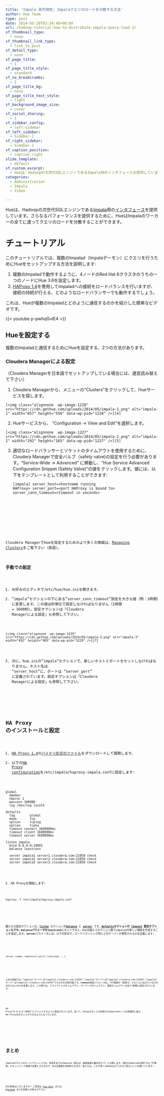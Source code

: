 ```yaml
---
title: 'Impala 高可用性: Impalaクエリのロードを分散する方法'
author: Hue Team
type: post
date: 2014-05-20T03:34:48+00:00
url: /hadoop-tutorial-how-to-distribute-impala-query-load-2/
sf_thumbnail_type:
  - none
sf_thumbnail_link_type:
  - link_to_post
sf_detail_type:
  - none
sf_page_title:
  - 1
sf_page_title_style:
  - standard
sf_no_breadcrumbs:
  - 1
sf_page_title_bg:
  - none
sf_page_title_text_style:
  - light
sf_background_image_size:
  - cover
sf_social_sharing:
  - 1
sf_sidebar_config:
  - left-sidebar
sf_left_sidebar:
  - Sidebar-2
sf_right_sidebar:
  - Sidebar-1
sf_caption_position:
  - caption-right
slide_template:
  - default
sf_custom_excerpt:
  - Hueは、Hadoopの次世代SQLエンジンであるImpala用のインタフェースを提供しています。さらなるパフォーマンスを提供するために、HueはImpalaのワーカーの全てに渡ってクエリのロードを分散することができます。
categories:
  - Administration
  - Impala
  - Video

---
```

Hueは、Hadoopの次世代SQLエンジンである[Impala][1]用の[インタフェース][2]を提供しています。さらなるパフォーマンスを提供するために、HueはImpalaのワーカーの全てに渡ってクエリのロードを分散することができます。

# チュートリアル

このチュートリアルでは、複数のImpalad（Impalaデーモン）にクエリを行うためにHueをセットアップする方法を説明します:

  1. 複数のImpaladで動作するように、4ノードのRed Hat 6クラスタのうちの一つのノードにHue 3.6を設定します。
  2. [HAProxy 1.4][3]を使用してimpaladへの接続をロードバランスを行いますが、接続の持続が行える、どのようなロードバランサーでも動作するでしょう。

これは、Hueが複数のImpaladとどのように通信するのかを紹介した簡単なビデオです。

{{< youtube p-pwhqGvlE4 >}}

## Hueを設定する

複数のImpaladと通信するためにHueを設定する、2つの方法があります。

### Cloudera Managerによる設定

（Cloudera Managerを日本語でセットアップしている場合には、適宜読み替えて下さい）

  1. Cloudera Managerから、メニューの“Clusters”をクリックして、Hueサービスを探します。
  
    [<img class="alignnone  wp-image-1228" src="https://cdn.gethue.com/uploads/2014/05/impala-1.png" alt="impala-1" width="657" height="556" data-wp-pid="1228" />][4]
  2. Hueサービスから、 “Configuration -> View and Edit”を選択します。
  
    [<img class="alignnone  wp-image-1227" src="https://cdn.gethue.com/uploads/2014/05/impala-2.png" alt="impala-2" width="292" height="165" data-wp-pid="1227" />][5]
  3. 適切なロードバランサーとソケットのタイムアウトを使用するために、Cloudera Managerで安全バルブ（safety valve)の設定を行う必要があります。“Service-Wide -> Advanced” に移動し、“Hue Service Advanced Configuration Snippet (Safety Valve)”の値をクリックします。値には、以下をテンプレートとして利用することができます: <pre><code class="bash">[impala]
server_host=&lt;hostname running HAProxy&gt;
server_port=&lt;port HAProxy is bound to&gt;
server_conn_timeout=&lt;timeout in seconds&gt;
</pre>

&nbsp;

Cloudera ManagerでHueを設定するためのより多くの情報は、[Managing Clusters][6]をご覧下さい（英語）。

### 手動での設定

  1. お好みのエディタで/etc/hue/hue.iniを開きます。
  2. &#8220;impala&#8221;セクションの下にある“server\_conn\_timeout”設定を大きな値（例：1時間）に変更します。この値は秒単位で設定しなければなりません（1時間 = 3600秒）。設定オプションは「Cloudera Managerによる設定」も参照して下さい。
  
    [<img class="alignnone  wp-image-1229" src="https://cdn.gethue.com/uploads/2014/05/impala-3.png" alt="impala-3" width="492" height="405" data-wp-pid="1229" />][7]
  3. 次に、hue.iniの&#8221;impala&#8221;セクションで、新しいホストとポートをセットしなければなりません。ホスト名は &#8220;server\_host&#8221;に、ポートは &#8220;server\_port&#8221; に定義されています。設定オプションは「Cloudera Managerによる設定」も参照して下さい。

&nbsp;

## HA Proxy のインストールと設定

  1. [HA Proxy 1.4][3]の[バイナリ形式のファイル][8]をダウンロードして展開します。
  2. 以下の[HA Proxy configuration][9]を/etc/impala/haproxy-impala.confに設定します:

<pre><code class="bash">global
  daemon
  nbproc 1
  maxconn 100000
  log /dev/log local6

defaults
  log        global
  mode       tcp
  option     tcplog
  option     tcpka
  timeout connect 3600000ms
  timeout client 3600000ms
  timeout server 3600000ms

listen impala
  bind 0.0.0.0:10001
  balance leastconn

  server impala1 server1.cloudera.com:21050 check
  server impala2 server2.cloudera.com:21050 check
  server impala3 server3.cloudera.com:21050 check
</pre>

3. HA Proxyを開始します:

<pre><code class="bash">haproxy -f /etc/impala/haproxy-impala.conf</pre>

&nbsp;

鍵となる設定オプションは、[**listen**][10] セクションの[**balance**][11] と [**server**][12] です。**[defaults][13]**セクションの **[timeout][14]** 設定オプションもです。**balance**パラメータを**leastconn**にセットすると、Hueは最小コネクション数でimpaladが新しい接続を作成することを保証します。**server**パラメータには、以下の形式で、ロードバランシング時にどのサーバーが使用されるかを定義します:

&nbsp;

<pre><code class="bash">server &lt;name&gt; &lt;address&gt;[:port] [settings ...]</pre>

&nbsp;

上記の設定では、&#8221;impala1&#8243;サーバーは“impala1.cloudera.com:21050”、&#8221;impala2&#8243;サーバーは“impala2.cloudera.com:21050”、&#8221;impala3&#8243;サーバーは“impala3.cloudera.com:21050”でそれぞれ利用可能です。**timeout**設定パラメータは、TCP接続が（両側で）どのぐらい生きていなければならないのかを定義します。この例では、クライアントのタイムアウト、サーバーのタイムアウト、接続タイムアウトは全て1時間に設定されています。

&nbsp;

HA Proxy“0.0.0.0:10001”にバインドするように設定されています。従って、Hueは少なくとも利用するImpaladの一つを透過的に選ぶ HA Proxyを示すことができるようになっています。

&nbsp;

&nbsp;

# まとめ

Impalaのクエリのロードバランシングは、負荷を全てのImpalad（例えば、最終結果の集約を行う）に分散します。現在のImpaladの設計では「不揮発」のネットワーク接続が必要とされるので、Hueは接続を永続的できます。私たちは、これが多くのHadoopクラスタに役立つことを願っています!

&nbsp;

何か提案はございますか? ご意見は [hue-user][15] または [@gethue][16] までお気軽にお知らせ下さい。

 [1]: http://impala.io/
 [2]: https://gethue.com/hadoop%E3%81%AE%E3%82%A4%E3%83%B3%E3%82%BF%E3%83%A9%E3%82%AF%E3%83%86%E3%82%A3%E3%83%96sql%E3%81%8C%E7%B0%A1%E5%8D%98%E3%81%AB/?lang=ja
 [3]: http://haproxy.1wt.eu/
 [4]: https://cdn.gethue.com/uploads/2014/05/impala-1.png
 [5]: https://cdn.gethue.com/uploads/2014/05/impala-2.png
 [6]: http://www.cloudera.com/content/cloudera-content/cloudera-docs/CM5/latest/Cloudera-Manager-Managing-Clusters/cm5mc_hue_service.html
 [7]: https://cdn.gethue.com/uploads/2014/05/impala-3.png
 [8]: http://haproxy.1wt.eu/download/1.4/src/haproxy-1.4.24.tar.gz
 [9]: http://cbonte.github.io/haproxy-dconv/configuration-1.4.html
 [10]: http://cbonte.github.io/haproxy-dconv/configuration-1.4.html#4
 [11]: http://cbonte.github.io/haproxy-dconv/configuration-1.4.html#4-balance
 [12]: http://cbonte.github.io/haproxy-dconv/configuration-1.4.html#4-server
 [13]: http://cbonte.github.io/haproxy-dconv/configuration-1.4.html#3
 [14]: http://cbonte.github.io/haproxy-dconv/configuration-1.4.html#4-timeout
 [15]: https://groups.google.com/a/cloudera.org/forum/?fromgroups#!forum/hue-user
 [16]: https://twitter.com/gethue